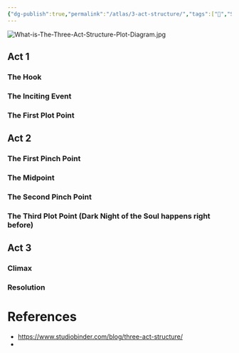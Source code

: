```yaml
---
{"dg-publish":true,"permalink":"/atlas/3-act-structure/","tags":["🌱","Screenwriting"]}
---
```



![What-is-The-Three-Act-Structure-Plot-Diagram.jpg](/img/user/_meta/attachments/What-is-The-Three-Act-Structure-Plot-Diagram.jpg)

## Act 1
### The Hook
### The Inciting Event
### The First Plot Point
## Act 2
### The First Pinch Point
### The Midpoint
### The Second Pinch Point
### The Third Plot Point (Dark Night of the Soul happens right before)
## Act 3
### Climax
### Resolution

# References
- https://www.studiobinder.com/blog/three-act-structure/
- 